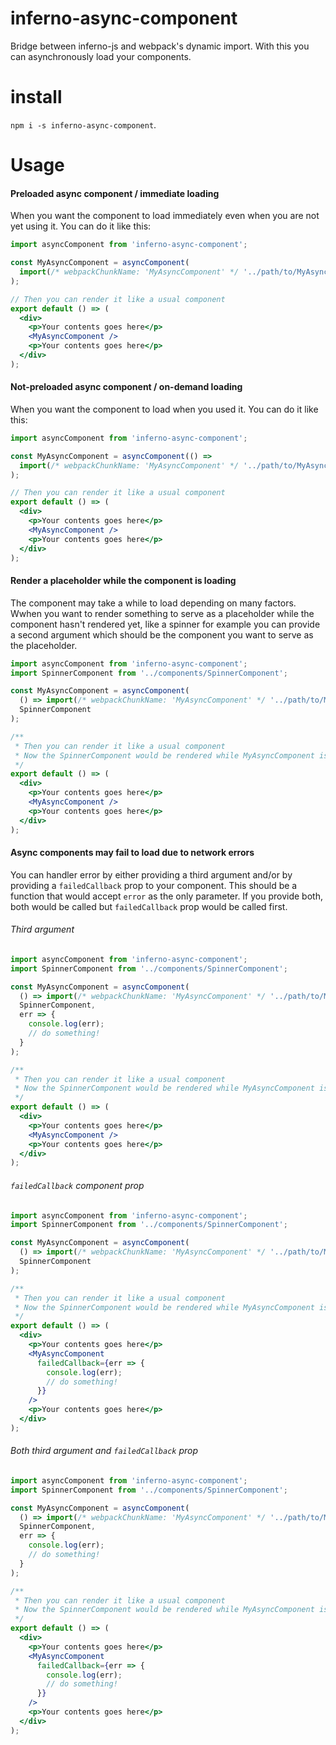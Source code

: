 <!-- @format -->

# inferno-async-component

Bridge between inferno-js and webpack's dynamic import. With this you can asynchronously load your components.

# install

`npm i -s inferno-async-component`.

# Usage

#### Preloaded async component / immediate loading

When you want the component to load immediately even when you are not yet using it. You can do it like this:

```jsx
import asyncComponent from 'inferno-async-component';

const MyAsyncComponent = asyncComponent(
  import(/* webpackChunkName: 'MyAsyncComponent' */ '../path/to/MyAsyncComponent')
);

// Then you can render it like a usual component
export default () => (
  <div>
    <p>Your contents goes here</p>
    <MyAsyncComponent />
    <p>Your contents goes here</p>
  </div>
);
```

#### Not-preloaded async component / on-demand loading

When you want the component to load when you used it. You can do it like this:

```jsx
import asyncComponent from 'inferno-async-component';

const MyAsyncComponent = asyncComponent(() =>
  import(/* webpackChunkName: 'MyAsyncComponent' */ '../path/to/MyAsyncComponent')
);

// Then you can render it like a usual component
export default () => (
  <div>
    <p>Your contents goes here</p>
    <MyAsyncComponent />
    <p>Your contents goes here</p>
  </div>
);
```

#### Render a placeholder while the component is loading

The component may take a while to load depending on many factors. Wwhen you want to render something to serve as a placeholder while the component hasn't rendered yet, like a spinner for example you can provide a second argument which should be the component you want to serve as the placeholder.

```jsx
import asyncComponent from 'inferno-async-component';
import SpinnerComponent from '../components/SpinnerComponent';

const MyAsyncComponent = asyncComponent(
  () => import(/* webpackChunkName: 'MyAsyncComponent' */ '../path/to/MyAsyncComponent'),
  SpinnerComponent
);

/**
 * Then you can render it like a usual component
 * Now the SpinnerComponent would be rendered while MyAsyncComponent is not ready to be rendered yet.
 */
export default () => (
  <div>
    <p>Your contents goes here</p>
    <MyAsyncComponent />
    <p>Your contents goes here</p>
  </div>
);
```

#### Async components may fail to load due to network errors

You can handler error by either providing a third argument and/or by providing a `failedCallback` prop to your component. This should be a function that would accept `error` as the only parameter. If you provide both, both would be called but `failedCallback` prop would be called first.

###### Third argument

```jsx
import asyncComponent from 'inferno-async-component';
import SpinnerComponent from '../components/SpinnerComponent';

const MyAsyncComponent = asyncComponent(
  () => import(/* webpackChunkName: 'MyAsyncComponent' */ '../path/to/MyAsyncComponent'),
  SpinnerComponent,
  err => {
    console.log(err);
    // do something!
  }
);

/**
 * Then you can render it like a usual component
 * Now the SpinnerComponent would be rendered while MyAsyncComponent is not ready to be rendered yet.
 */
export default () => (
  <div>
    <p>Your contents goes here</p>
    <MyAsyncComponent />
    <p>Your contents goes here</p>
  </div>
);
```

###### `failedCallback` component prop

```jsx
import asyncComponent from 'inferno-async-component';
import SpinnerComponent from '../components/SpinnerComponent';

const MyAsyncComponent = asyncComponent(
  () => import(/* webpackChunkName: 'MyAsyncComponent' */ '../path/to/MyAsyncComponent'),
  SpinnerComponent
);

/**
 * Then you can render it like a usual component
 * Now the SpinnerComponent would be rendered while MyAsyncComponent is not ready to be rendered yet.
 */
export default () => (
  <div>
    <p>Your contents goes here</p>
    <MyAsyncComponent
      failedCallback={err => {
        console.log(err);
        // do something!
      }}
    />
    <p>Your contents goes here</p>
  </div>
);
```

###### Both third argument and `failedCallback` prop

```jsx
import asyncComponent from 'inferno-async-component';
import SpinnerComponent from '../components/SpinnerComponent';

const MyAsyncComponent = asyncComponent(
  () => import(/* webpackChunkName: 'MyAsyncComponent' */ '../path/to/MyAsyncComponent'),
  SpinnerComponent,
  err => {
    console.log(err);
    // do something!
  }
);

/**
 * Then you can render it like a usual component
 * Now the SpinnerComponent would be rendered while MyAsyncComponent is not ready to be rendered yet.
 */
export default () => (
  <div>
    <p>Your contents goes here</p>
    <MyAsyncComponent
      failedCallback={err => {
        console.log(err);
        // do something!
      }}
    />
    <p>Your contents goes here</p>
  </div>
);
```
